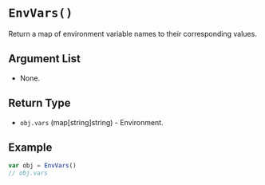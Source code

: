 # `EnvVars()`

Return a map of environment variable names to their corresponding values.

## Argument List

 * None.

## Return Type

 * `obj.vars` (map[string]string) - Environment. 

## Example

```js
var obj = EnvVars()
// obj.vars
```

